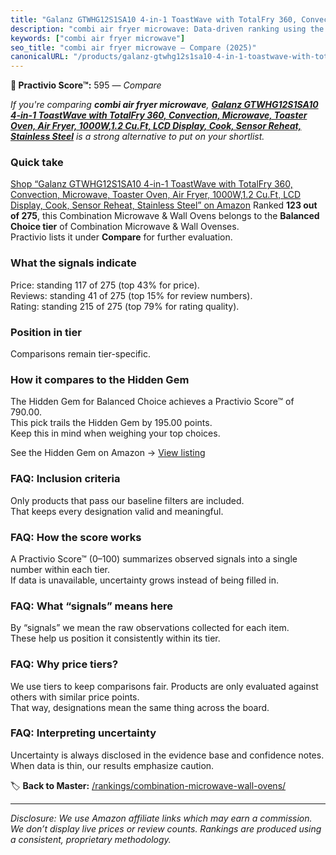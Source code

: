 ```yaml
---
title: "Galanz GTWHG12S1SA10 4-in-1 ToastWave with TotalFry 360, Convection, Microwave, Toaster Oven, Air Fryer, 1000W,1.2 Cu.Ft, LCD Display, Cook, Sensor Reheat, Stainless Steel"
description: "combi air fryer microwave: Data-driven ranking using the Practivio Score™. Positioned by quality, value, demand, findability, momentum."
keywords: ["combi air fryer microwave"]
seo_title: "combi air fryer microwave — Compare (2025)"
canonicalURL: "/products/galanz-gtwhg12s1sa10-4-in-1-toastwave-with-totalfry-360-convection-microwave-toaster-oven-air-fryer-1000w12-cuft-lcd-display-cook-sensor-reheat-stainless-steel-B0858G3T97/"
---
```


**🛒 Practivio Score™:** 595 — _Compare_


*If you're comparing **combi air fryer microwave**, **[Galanz GTWHG12S1SA10 4-in-1 ToastWave with TotalFry 360, Convection, Microwave, Toaster Oven, Air Fryer, 1000W,1.2 Cu.Ft, LCD Display, Cook, Sensor Reheat, Stainless Steel](https://www.amazon.com/dp/B0858G3T97?tag=practivio-20)** is a strong alternative to put on your shortlist.*
### Quick take
[Shop “Galanz GTWHG12S1SA10 4-in-1 ToastWave with TotalFry 360, Convection, Microwave, Toaster Oven, Air Fryer, 1000W,1.2 Cu.Ft, LCD Display, Cook, Sensor Reheat, Stainless Steel” on Amazon](https://www.amazon.com/dp/B0858G3T97?tag=practivio-20)
Ranked **123 out of 275**, this Combination Microwave & Wall Ovens belongs to the **Balanced Choice tier** of Combination Microwave & Wall Ovenses.  
Practivio lists it under **Compare** for further evaluation.

### What the signals indicate
Price: standing 117 of 275 (top 43% for price).  
Reviews: standing 41 of 275 (top 15% for review numbers).  
Rating: standing 215 of 275 (top 79% for rating quality).  

### Position in tier
Comparisons remain tier-specific.

### How it compares to the Hidden Gem
The Hidden Gem for Balanced Choice achieves a Practivio Score™ of 790.00.  
This pick trails the Hidden Gem by 195.00 points.  
Keep this in mind when weighing your top choices.  

See the Hidden Gem on Amazon → [View listing](https://www.amazon.com/dp/B07JYNPTX3?tag=practivio-20)

### FAQ: Inclusion criteria
Only products that pass our baseline filters are included.  
That keeps every designation valid and meaningful.

### FAQ: How the score works
A Practivio Score™ (0–100) summarizes observed signals into a single number within each tier.  
If data is unavailable, uncertainty grows instead of being filled in.

### FAQ: What “signals” means here
By “signals” we mean the raw observations collected for each item.  
These help us position it consistently within its tier.

### FAQ: Why price tiers?
We use tiers to keep comparisons fair. Products are only evaluated against others with similar price points.  
That way, designations mean the same thing across the board.

### FAQ: Interpreting uncertainty
Uncertainty is always disclosed in the evidence base and confidence notes.  
When data is thin, our results emphasize caution.

<!-- Missing template for Compare/CompareWithinPriceClass -->


🏷️ **Back to Master:** [/rankings/combination-microwave-wall-ovens/](/rankings/combination-microwave-wall-ovens/)

---
_Disclosure: We use Amazon affiliate links which may earn a commission. We don’t display live prices or review counts. Rankings are produced using a consistent, proprietary methodology._
